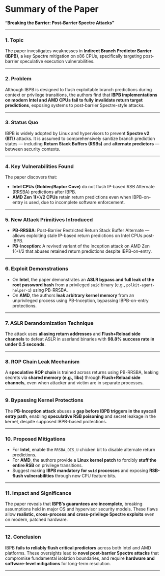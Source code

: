 # Summary of the Paper  
**“Breaking the Barrier: Post-Barrier Spectre Attacks”**

---

### 1. Topic  
The paper investigates weaknesses in **Indirect Branch Predictor Barrier (IBPB)**, a key Spectre mitigation on x86 CPUs, specifically targeting post-barrier speculative execution vulnerabilities.

---

### 2. Problem  
Although IBPB is designed to flush exploitable branch predictions during context or privilege transitions, the authors find that **IBPB implementations on modern Intel and AMD CPUs fail to fully invalidate return target predictions**, exposing systems to post-barrier Spectre-style attacks.

---

### 3. Status Quo  
IBPB is widely adopted by Linux and hypervisors to prevent **Spectre v2 (BTI)** attacks. It is assumed to comprehensively sanitize branch prediction states — including **Return Stack Buffers (RSBs)** and **alternate predictors** — between security contexts.

---

### 4. Key Vulnerabilities Found  
The paper discovers that:
- **Intel CPUs (Golden/Raptor Cove)** do not flush IP-based RSB Alternate (RRSBA) predictions after IBPB.  
- **AMD Zen 1(+)/2 CPUs** retain return predictions even when IBPB-on-entry is used, due to incomplete software enforcement.

---

### 5. New Attack Primitives Introduced  
- **PB-RRSBA**: Post-Barrier Restricted Return Stack Buffer Alternate — allows exploiting stale IP-based return predictions on Intel CPUs post-IBPB.  
- **PB-Inception**: A revived variant of the Inception attack on AMD Zen 1(+)/2 that abuses retained return predictions despite IBPB-on-entry.

---

### 6. Exploit Demonstrations  
- On **Intel**, the paper demonstrates an **ASLR bypass and full leak of the root password hash** from a privileged `suid` binary (e.g., `polkit-agent-helper-1`) using PB-RRSBA.  
- On **AMD**, the authors **leak arbitrary kernel memory** from an unprivileged process using PB-Inception, bypassing IBPB-on-entry protections.

---

### 7. ASLR Derandomization Technique  
The attack uses **aliasing return addresses** and **Flush+Reload side channels** to defeat ASLR in userland binaries with **98.8% success rate in under 0.5 seconds**.

---

### 8. ROP Chain Leak Mechanism  
A **speculative ROP chain** is trained across returns using PB-RRSBA, leaking secrets via **shared memory (e.g., libc)** through **Flush+Reload side channels**, even when attacker and victim are in separate processes.

---

### 9. Bypassing Kernel Protections  
The **PB-Inception attack** abuses a **gap before IBPB triggers in the syscall entry path**, enabling **speculative RSB poisoning** and secret leakage in the kernel, despite supposed IBPB-based protections.

---

### 10. Proposed Mitigations  
- For **Intel**, enable the `RRSBA_DIS_U` chicken bit to disable alternate return predictions.  
- For **AMD**, the authors provide a **Linux kernel patch** to forcibly **stuff the entire RSB** on privilege transitions.  
- Suggest making **IBPB mandatory for `suid` processes** and exposing **RSB-flush vulnerabilities** through new CPU feature bits.

---

### 11. Impact and Significance  
The paper reveals that **IBPB’s guarantees are incomplete**, breaking assumptions held in major OS and hypervisor security models. These flaws allow **realistic, cross-process and cross-privilege Spectre exploits** even on modern, patched hardware.

---

### 12. Conclusion  
IBPB **fails to reliably flush critical predictors** across both Intel and AMD platforms. These oversights lead to **novel post-barrier Spectre attacks** that compromise fundamental isolation boundaries, and require **hardware and software-level mitigations** for long-term resolution.

---